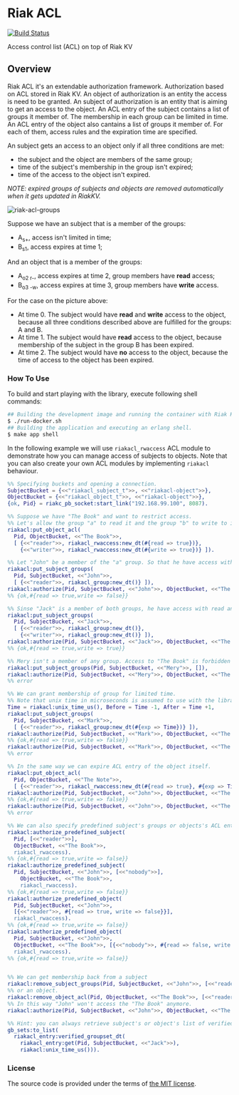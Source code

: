 # Riak ACL

[![Build Status][travis-img]][travis]

Access control list (ACL) on top of Riak KV


## Overview

Riak ACL it's an extendable authorization framework. Authorization based on ACL stored in Riak KV.
An object of authorization is an entity the access is need to be granted.
An subject of authorization is an entity that is aiming to get an access to the object.
An ACL entry of the subject contains a list of groups it member of.
The membership in each group can be limited in time.
An ACL entry of the object also cantains a list of groups it member of.
For each of them, access rules and the expiration time are specified.

An subject gets an access to an object only if all three conditions are met:
- the subject and the object are members of the same group;
- time of the subject's membership in the group isn't expired;
- time of the access to the object isn't expired.

*NOTE: expired groups of subjects and objects are removed automatically when it gets updated in RiakKV.*

![riak-acl-groups][riak-acl-groups-img]

Suppose we have an subject that is a member of the groups:
- A<sub>s+</sub>, access isn't limited in time;
- B<sub>s1</sub>, access expires at time 1;

And an object that is a member of the groups:
- A<sub>o2 r-</sub>, access expires at time 2, group members have **read** access;
- B<sub>o3 -w</sub>, access expires at time 3, group members have **write** access.

For the case on the picture above:
- At time 0. The subject would have **read** and **write** access to the object, because all three conditions described above are fulfilled for the groups: A and B.
- At time 1. The subject would have **read** access to the object, because membership of the subject in the group B has been expired.
- At time 2. The subject would have **no** access to the object, because the time of access to the object has been expired.


### How To Use

To build and start playing with the library, execute following shell commands:

```bash
## Building the development image and running the container with Riak KV within it.
$ ./run-docker.sh
## Building the application and executing an erlang shell.
$ make app shell
```

In the following example we will use `riakacl_rwaccess` ACL module
to demonstrate how you can manage access of subjects to objects.
Note that you can also create your own ACL modules by implementing `riakacl` behaviour.

```erlang
%% Specifying buckets and opening a connection.
SubjectBucket = {<<"riakacl_subject_t">>, <<"riakacl-object">>},
ObjectBucket = {<<"riakacl_object_t">>, <<"riakacl-object">>},
{ok, Pid} = riakc_pb_socket:start_link("192.168.99.100", 8087).

%% Suppose we have "The Book" and want to restrict access.
%% Let's allow the group "a" to read it and the group "b" to write to it.
riakacl:put_object_acl(
  Pid, ObjectBucket, <<"The Book">>,
  [ {<<"reader">>, riakacl_rwaccess:new_dt(#{read => true})},
    {<<"writer">>, riakacl_rwaccess:new_dt(#{write => true})} ]).

%% Let "John" be a member of the "a" group. So that he have access with read permissions.
riakacl:put_subject_groups(
  Pid, SubjectBucket, <<"John">>,
  [ {<<"reader">>, riakacl_group:new_dt()} ]),
riakacl:authorize(Pid, SubjectBucket, <<"John">>, ObjectBucket, <<"The Book">>, riakacl_rwaccess).
%% {ok,#{read => true,write => false}}

%% Sinse "Jack" is a member of both groups, he have access with read and write permissions.
riakacl:put_subject_groups(
  Pid, SubjectBucket, <<"Jack">>,
  [ {<<"reader">>, riakacl_group:new_dt()},
    {<<"writer">>, riakacl_group:new_dt()} ]),
riakacl:authorize(Pid, SubjectBucket, <<"Jack">>, ObjectBucket, <<"The Book">>, riakacl_rwaccess).
%% {ok,#{read => true,write => true}}

%% Mery isn't a member of any group. Access to "The Book" is forbidden for her.
riakacl:put_subject_groups(Pid, SubjectBucket, <<"Mery">>, []),
riakacl:authorize(Pid, SubjectBucket, <<"Mery">>, ObjectBucket, <<"The Book">>, riakacl_rwaccess).
%% error

%% We can grant membership of group for limited time.
%% Note that unix time in microseconds is assumed to use with the library.
Time = riakacl:unix_time_us(), Before = Time -1, After = Time +1,
riakacl:put_subject_groups(
  Pid, SubjectBucket, <<"Mark">>,
  [ {<<"reader">>, riakacl_group:new_dt(#{exp => Time})} ]),
riakacl:authorize(Pid, SubjectBucket, <<"Mark">>, ObjectBucket, <<"The Book">>, riakacl_rwaccess, Before),
%% {ok,#{read => true,write => false}}
riakacl:authorize(Pid, SubjectBucket, <<"Mark">>, ObjectBucket, <<"The Book">>, riakacl_rwaccess, After).
%% error

%% In the same way we can expire ACL entry of the object itself.
riakacl:put_object_acl(
  Pid, ObjectBucket, <<"The Note">>,
  [ {<<"reader">>, riakacl_rwaccess:new_dt(#{read => true}, #{exp => Time})} ]),
riakacl:authorize(Pid, SubjectBucket, <<"John">>, ObjectBucket, <<"The Note">>, riakacl_rwaccess, Before),
%% {ok,#{read => true,write => false}}
riakacl:authorize(Pid, SubjectBucket, <<"John">>, ObjectBucket, <<"The Note">>, riakacl_rwaccess, After).
%% error

%% We can also specify predefined subject's groups or objects's ACL entries:
riakacl:authorize_predefined_subject(
  Pid, [<<"reader">>],
  ObjectBucket, <<"The Book">>,
  riakacl_rwaccess).
%% {ok,#{read => true,write => false}}
riakacl:authorize_predefined_subject(
  Pid, SubjectBucket, <<"John">>, [<<"nobody">>],
	ObjectBucket, <<"The Book">>,
	riakacl_rwaccess).
%% {ok,#{read => true,write => false}}
riakacl:authorize_predefined_object(
  Pid, SubjectBucket, <<"John">>,
  [{<<"reader">>, #{read => true, write => false}}],
  riakacl_rwaccess). 
%% {ok,#{read => true,write => false}}
riakacl:authorize_predefined_object(
  Pid, SubjectBucket, <<"John">>,
  ObjectBucket, <<"The Book">>, [{<<"nobody">>, #{read => false, write => false}}],
  riakacl_rwaccess).
%% {ok,#{read => true,write => false}}


%% We can get membership back from a subject
riakacl:remove_subject_groups(Pid, SubjectBucket, <<"John">>, [<<"reader">>]).
%% or an object.
riakacl:remove_object_acl(Pid, ObjectBucket, <<"The Book">>, [<<"reader">>]).
%% In this way "John" won't access the "The Book" anymore.
riakacl:authorize(Pid, SubjectBucket, <<"John">>, ObjectBucket, <<"The Book">>, riakacl_rwaccess).

%% Hint: you can always retrieve subject's or object's list of verified groups.
gb_sets:to_list(
  riakacl_entry:verified_groupset_dt(
    riakacl_entry:get(Pid, SubjectBucket, <<"Jack">>),
    riakacl:unix_time_us())).
```



### License

The source code is provided under the terms of [the MIT license][license].

[license]:http://www.opensource.org/licenses/MIT
[travis]:https://travis-ci.org/manifest/riak-acl?branch=master
[travis-img]:https://secure.travis-ci.org/manifest/riak-acl.png
[riak-acl-groups-img]:misc/riak-acl-groups.png
